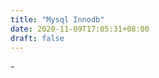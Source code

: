 ```yaml
---
title: "Mysql Innodb"
date: 2020-11-09T17:05:31+08:00
draft: false
---
```



-[](https://weread.qq.com/web/reader/611329b059346e611427f1ck16732dc0161679091c5aeb1)